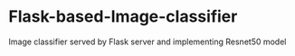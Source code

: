 # Flask-based-Image-classifier
Image classifier served by Flask server and implementing Resnet50 model
